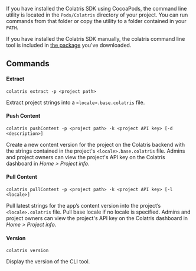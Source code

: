If you have installed the Colatris SDK using CocoaPods, the command line utility is located in the `Pods/Colatris` directory of your project. You can run commands from that folder or copy the utility to a folder contained in your `PATH`.


If you have installed the Colatris SDK manually, the colatris command line tool is included in [the package](https://github.com/colatris/colatris-ios-sdk/archive/master.zip) you've downloaded.


## Commands

#### Extract


    colatris extract -p <project path>

Extract project strings into a `<locale>.base.colatris` file.

#### Push Content


    colatris pushContent -p <project path> -k <project API key> [-d <description>]

Create a new content version for the project on the Colatris backend with the strings contained in the project's `<locale>.base.colatris` file.
Admins and project owners can view the project's API key on the Colatris dashboard in _Home > Project info_.

#### Pull Content


    colatris pullContent -p <project path> -k <project API key> [-l <locale>]

Pull latest strings for the app’s content version into the project’s `<locale>.colatris` file. Pull base locale if no locale is specified.
Admins and project owners can view the project's API key on the Colatris dashboard in _Home > Project info_.

#### Version

	colatris version

Display the version of the CLI tool.